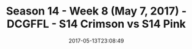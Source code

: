 ---
title: Season 14 - Week 8 (May 7, 2017) - DCGFFL - S14 Crimson vs S14 Pink
teams-score:
- team: _teams/s14-crimson.md
  score: 28
- team: _teams/s14-pink.md
  score: 18
mvp: Hines, Carter
game-ball: 'Todd, '
season: 14
week: 9
date: '2017-05-13T23:08:49'
pageid: season-14-week-9-5094-vs-5102
---